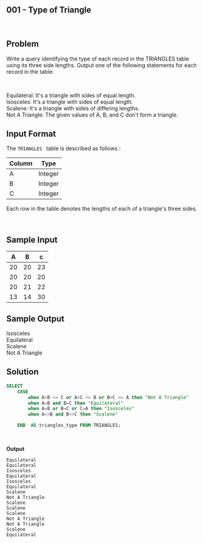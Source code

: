 
## 001 - Type of Triangle
<br>

## Problem
Write a query identifying the type of each record in the TRIANGLES table using its three side lengths. Output one of the following statements for each record in the table:

<br>

Equilateral: It's a triangle with  sides of equal length.<br>
Isosceles: It's a triangle with  sides of equal length.<br>
Scalene: It's a triangle with  sides of differing lengths.<br>
Not A Triangle: The given values of A, B, and C don't form a triangle.<br>

## Input Format

The `TRIANGLES ` table is described as follows :


|  Column | Type |
|---|---|
| A  | Integer |
| B | Integer   |
| C  | Integer  |

Each row in the table denotes the lengths of each of a triangle's three sides.

<br>

## Sample Input

|  A | B | c |
|---|---|---|
| 20 | 20 | 23 |
| 20 | 20   | 20 |
| 20  | 21  | 22 |
| 13  | 14  | 30 |

## Sample Output

Isosceles <br>
Equilateral <br>
Scalene <br>
Not A Triangle <br>

## Solution


```SQL
SELECT
    CASE
        when A+B <= C or A+C <= B or B+C <= A then "Not A Triangle"
        when A=B and B=C then "Equilateral"
        when A=B or B=C or C=A then "Isosceles"
        when A<>B and B<>C then "Scalene"

    END  AS triangles_type FROM TRIANGLES;

```

<br>

**Output**

```
Equilateral
Equilateral
Isosceles
Equilateral
Isosceles
Equilateral
Scalene
Not A Triangle
Scalene
Scalene
Scalene
Not A Triangle
Not A Triangle
Scalene
Equilateral
```
